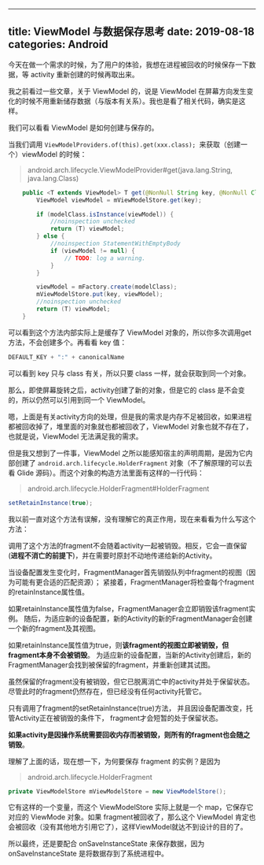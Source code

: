 
---
title: ViewModel 与数据保存思考
date: 2019-08-18
categories: Android
---


今天在做一个需求的时候，为了用户的体验，我想在进程被回收的时候保存一下数据，等 activity 重新创建的时候再取出来。

我之前看过一些文章，关于 ViewModel 的，说是 ViewModel 在屏幕方向发生变化的时候不用重新储存数据（与版本有关系）。我也是看了相关代码，确实是这样。

我们可以看看 ViewModel 是如何创建与保存的。

当我们调用 `ViewModelProviders.of(this).get(xxx.class); `来获取（创建一个）viewModel 的时候：

> android.arch.lifecycle.ViewModelProvider#get(java.lang.String, java.lang.Class<T>)

```java
    public <T extends ViewModel> T get(@NonNull String key, @NonNull Class<T> modelClass) {
        ViewModel viewModel = mViewModelStore.get(key);

        if (modelClass.isInstance(viewModel)) {
            //noinspection unchecked
            return (T) viewModel;
        } else {
            //noinspection StatementWithEmptyBody
            if (viewModel != null) {
                // TODO: log a warning.
            }
        }

        viewModel = mFactory.create(modelClass);
        mViewModelStore.put(key, viewModel);
        //noinspection unchecked
        return (T) viewModel;
    }
```

可以看到这个方法内部实际上是缓存了 ViewModel 对象的，所以你多次调用get方法，不会创建多个。再看看 key 值：

```java
DEFAULT_KEY + ":" + canonicalName
```

可以看到 key 只与 class 有关，所以只要 class 一样，就会获取到同一个对象。

那么，即使屏幕旋转之后，activity创建了新的对象，但是它的 class 是不会变的，所以仍然可以引用到同一个 ViewModel。



嗯，上面是有关activity方向的处理，但是我的需求是内存不足被回收，如果进程都被回收掉了，堆里面的对象就也都被回收了，ViewModel 对象也就不存在了，也就是说，ViewModel 无法满足我的需求。

但是我又想到了一件事，ViewModel 之所以能感知宿主的声明周期，是因为它内部创建了 `android.arch.lifecycle.HolderFragment` 对象（不了解原理的可以去看 Glide 源码）。而这个对象的构造方法里面有这样的一行代码：

> android.arch.lifecycle.HolderFragment#HolderFragment

```java
setRetainInstance(true);
```

我以前一直对这个方法有误解，没有理解它的真正作用，现在来看看为什么写这个方法：

调用了这个方法的fragment不会随着activity一起被销毁。相反，它会一直保留(**进程不消亡的前提下**)，并在需要时原封不动地传递给新的Activity。

当设备配置发生变化时，FragmentManager首先销毁队列中fragment的视图（因为可能有更合适的匹配资源）； 
紧接着，FragmentManager将检查每个fragment的retainInstance属性值。

如果retainInstance属性值为false，FragmentManager会立即销毁该fragment实例。 随后，为适应新的设备配置，新的Activity的新的FragmentManager会创建一个新的fragment及其视图。

如果retainInstance属性值为true，则**该fragment的视图立即被销毁，但fragment本身不会被销毁**。 为适应新的设备配置，当新的Activity创建后，新的FragmentManager会找到被保留的fragment，并重新创建其试图。

虽然保留的fragment没有被销毁，但它已脱离消亡中的activity并处于保留状态。 尽管此时的fragment仍然存在，但已经没有任何activity托管它。

只有调用了fragment的setRetainInstance(true)方法， 并且因设备配置改变，托管Activity正在被销毁的条件下， 
fragment才会短暂的处于保留状态。

**如果activity是因操作系统需要回收内存而被销毁，则所有的fragment也会随之销毁**。

理解了上面的话，现在想一下，为何要保存 fragment 的实例？是因为 

> android.arch.lifecycle.HolderFragment

```java
private ViewModelStore mViewModelStore = new ViewModelStore();
```

它有这样的一个变量，而这个 ViewModelStore 实际上就是一个 map，它保存它对应的 ViewMode 对象。如果 fragment被回收了，那么这个 ViewModel 肯定也会被回收（没有其他地方引用它了），这样ViewModel就达不到设计的目的了。



所以最终，还是要配合 onSaveInstanceState 来保存数据，因为 onSaveInstanceState 是将数据存到了系统进程中。